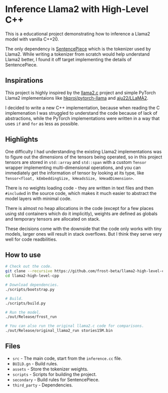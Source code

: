 # Inference Llama2 with High-Level C++

This is a educational project demonstrating how to inference a Llama2 model with
vanilla C++20.

The only dependency is [SentencePiece](https://github.com/google/sentencepiece)
which is the tokenizer used by Llama2. While writing a tokenizer from scratch
would help understand Llama2 better, I found it off target implementing the
details of SentencePiece.

## Inspirations

This project is highly inspired by the
[llama2.c](https://github.com/karpathy/llama2.c) project and simple PyTorch
Llama2 implementaions like
[hkproj/pytorch-llama](https://github.com/hkproj/pytorch-llama) and
[aju22/LLaMA2](https://github.com/aju22/LLaMA2).

I decided to write a new C++ implementation, because when reading the C
implemenation I was struggled to understand the code because of lack of
abstractions, while the PyTorch implementations were written in a way that uses
`if` and `for` as less as possible.

## Highlights

One difficulty I had understanding the existing Llama2 implementations was to
figure out the dimensions of the tensors being operated, so in this project
tensors are stored in `std::array` and `std::span` with a custom `Tensor`
wrapper implementing multi-dimensional operations, and you can immediately get
the information of tensor by looking at its type, like
`Tensor<float, kEmbeddingSize, kHeadsSize, kHeadDimension>`.

There is no weights loading code - they are written in text files and then
`#include`d in the source code, which makes it much easier to abstract the model
layers with minimal code.

There is almost no heap allocations in the code (except for a few places using
std containers which do it implicitly), weights are defined as globals and
temporary tensors are allocated on stack.

These decisions come with the downside that the code only works with tiny
models, larger ones will result in stack overflows. But I think they serve very
well for code readbilities.

## How to use

```bash
# Check out the code.
git clone --recursive https://github.com/frost-beta/llama2-high-level-cpp.git
cd llama2-high-level-cpp

# Download dependencies.
./scripts/bootstrap.py

# Build.
./scripts/build.py

# Run the model.
./out/Release/frost_run

# You can also run the original llama2.c code for comparisons.
./out/Release/original_llama2_run stories15M.bin
```

## Files

* `src` - The main code, start from the `inference.cc` file.
* `BUILD.gn` - Build rules.
* `assets` - Store the tokenizer weights.
* `scripts` - Scripts for building the project.
* `secondary` - Build rules for SentencePiece.
* `third_party` - Dependencies.
